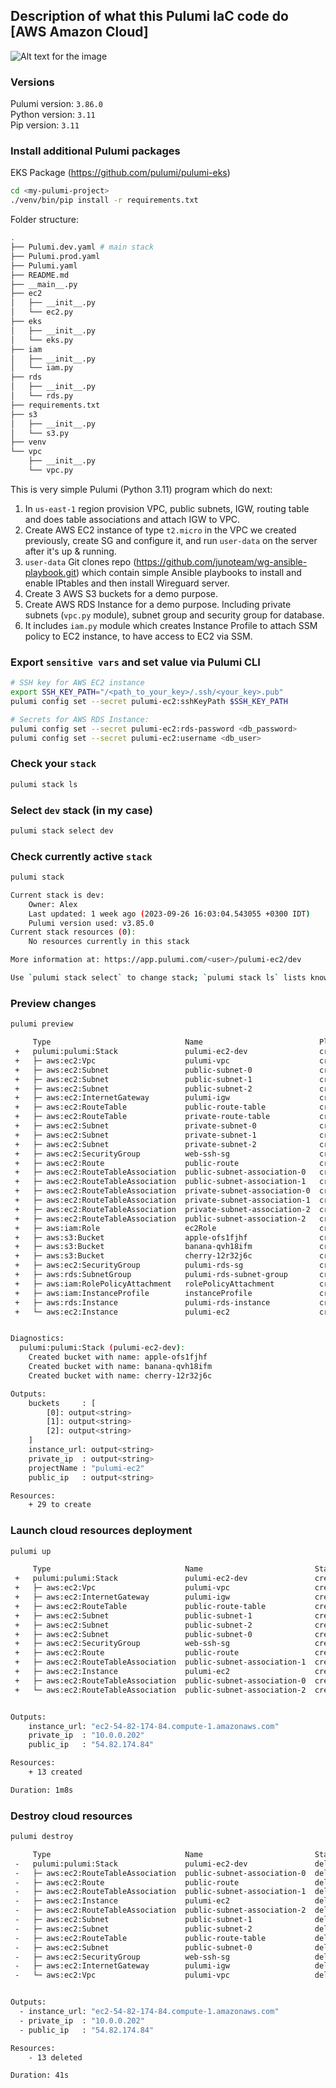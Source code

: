 ## Description of what this Pulumi IaC code do [AWS Amazon Cloud]
![Alt text for the image](./pulumi-pic.png)

### Versions
Pulumi version: `3.86.0`  
Python version: `3.11`  
Pip version: `3.11`  

### Install additional Pulumi packages
EKS Package (https://github.com/pulumi/pulumi-eks)
```bash
cd <my-pulumi-project>
./venv/bin/pip install -r requirements.txt
```

Folder structure:
```bash
.
├── Pulumi.dev.yaml # main stack
├── Pulumi.prod.yaml
├── Pulumi.yaml
├── README.md
├── __main__.py
├── ec2
│   ├── __init__.py
│   └── ec2.py
├── eks
│   ├── __init__.py
│   └── eks.py
├── iam
│   ├── __init__.py
│   └── iam.py
├── rds
│   ├── __init__.py
│   └── rds.py
├── requirements.txt
├── s3
│   ├── __init__.py
│   └── s3.py
├── venv
└── vpc
    ├── __init__.py
    └── vpc.py
```

This is very simple Pulumi (Python 3.11) program which do next: 
1. In `us-east-1` region provision VPC, public subnets, IGW, routing table and does table associations and attach IGW to VPC.
2. Create AWS EC2 instance of type `t2.micro` in the VPC we created previously, create SG and configure it, and run `user-data` on the server after it's up & running.  
3. `user-data` Git clones repo (https://github.com/junoteam/wg-ansible-playbook.git) which contain simple Ansible playbooks to install and enable IPtables and then install Wireguard server.
4. Create 3 AWS S3 buckets for a demo purpose. 
5. Create AWS RDS Instance for a demo purpose. Including private subnets (`vpc.py` module), subnet group and security group for database.
6. It includes `iam.py` module which creates Instance Profile to attach SSM policy to EC2 instance, to have access to EC2 via SSM.

### Export `sensitive vars` and set value via Pulumi CLI
```bash
# SSH key for AWS EC2 instance
export SSH_KEY_PATH="/<path_to_your_key>/.ssh/<your_key>.pub"
pulumi config set --secret pulumi-ec2:sshKeyPath $SSH_KEY_PATH

# Secrets for AWS RDS Instance:
pulumi config set --secret pulumi-ec2:rds-password <db_password>
pulumi config set --secret pulumi-ec2:username <db_user>
```

### Check your `stack`
```bash
pulumi stack ls
```

### Select `dev` stack (in my case)
```bash
pulumi stack select dev
```

### Check currently active `stack`
```bash
pulumi stack

Current stack is dev:
    Owner: Alex
    Last updated: 1 week ago (2023-09-26 16:03:04.543055 +0300 IDT)
    Pulumi version used: v3.85.0
Current stack resources (0):
    No resources currently in this stack

More information at: https://app.pulumi.com/<user>/pulumi-ec2/dev

Use `pulumi stack select` to change stack; `pulumi stack ls` lists known ones
```

### Preview changes
```bash
pulumi preview

     Type                              Name                          Plan       Info
 +   pulumi:pulumi:Stack               pulumi-ec2-dev                create     3 messages
 +   ├─ aws:ec2:Vpc                    pulumi-vpc                    create
 +   ├─ aws:ec2:Subnet                 public-subnet-0               create
 +   ├─ aws:ec2:Subnet                 public-subnet-1               create
 +   ├─ aws:ec2:Subnet                 public-subnet-2               create
 +   ├─ aws:ec2:InternetGateway        pulumi-igw                    create
 +   ├─ aws:ec2:RouteTable             public-route-table            create
 +   ├─ aws:ec2:RouteTable             private-route-table           create
 +   ├─ aws:ec2:Subnet                 private-subnet-0              create
 +   ├─ aws:ec2:Subnet                 private-subnet-1              create
 +   ├─ aws:ec2:Subnet                 private-subnet-2              create
 +   ├─ aws:ec2:SecurityGroup          web-ssh-sg                    create
 +   ├─ aws:ec2:Route                  public-route                  create
 +   ├─ aws:ec2:RouteTableAssociation  public-subnet-association-0   create
 +   ├─ aws:ec2:RouteTableAssociation  public-subnet-association-1   create
 +   ├─ aws:ec2:RouteTableAssociation  private-subnet-association-0  create
 +   ├─ aws:ec2:RouteTableAssociation  private-subnet-association-1  create
 +   ├─ aws:ec2:RouteTableAssociation  private-subnet-association-2  create
 +   ├─ aws:ec2:RouteTableAssociation  public-subnet-association-2   create
 +   ├─ aws:iam:Role                   ec2Role                       create
 +   ├─ aws:s3:Bucket                  apple-ofs1fjhf                create
 +   ├─ aws:s3:Bucket                  banana-qvh18ifm               create
 +   ├─ aws:s3:Bucket                  cherry-12r32j6c               create
 +   ├─ aws:ec2:SecurityGroup          pulumi-rds-sg                 create
 +   ├─ aws:rds:SubnetGroup            pulumi-rds-subnet-group       create
 +   ├─ aws:iam:RolePolicyAttachment   rolePolicyAttachment          create
 +   ├─ aws:iam:InstanceProfile        instanceProfile               create
 +   ├─ aws:rds:Instance               pulumi-rds-instance           create
 +   └─ aws:ec2:Instance               pulumi-ec2                    create


Diagnostics:
  pulumi:pulumi:Stack (pulumi-ec2-dev):
    Created bucket with name: apple-ofs1fjhf
    Created bucket with name: banana-qvh18ifm
    Created bucket with name: cherry-12r32j6c

Outputs:
    buckets     : [
        [0]: output<string>
        [1]: output<string>
        [2]: output<string>
    ]
    instance_url: output<string>
    private_ip  : output<string>
    projectName : "pulumi-ec2"
    public_ip   : output<string>

Resources:
    + 29 to create
```

### Launch cloud resources deployment
```bash
pulumi up

     Type                              Name                         Status
 +   pulumi:pulumi:Stack               pulumi-ec2-dev               created (65s)
 +   ├─ aws:ec2:Vpc                    pulumi-vpc                   created (14s)
 +   ├─ aws:ec2:InternetGateway        pulumi-igw                   created (1s)
 +   ├─ aws:ec2:RouteTable             public-route-table           created (2s)
 +   ├─ aws:ec2:Subnet                 public-subnet-1              created (12s)
 +   ├─ aws:ec2:Subnet                 public-subnet-2              created (13s)
 +   ├─ aws:ec2:Subnet                 public-subnet-0              created (13s)
 +   ├─ aws:ec2:SecurityGroup          web-ssh-sg                   created (5s)
 +   ├─ aws:ec2:Route                  public-route                 created (1s)
 +   ├─ aws:ec2:RouteTableAssociation  public-subnet-association-1  created (1s)
 +   ├─ aws:ec2:Instance               pulumi-ec2                   created (33s)
 +   ├─ aws:ec2:RouteTableAssociation  public-subnet-association-0  created (1s)
 +   └─ aws:ec2:RouteTableAssociation  public-subnet-association-2  created (1s)


Outputs:
    instance_url: "ec2-54-82-174-84.compute-1.amazonaws.com"
    private_ip  : "10.0.0.202"
    public_ip   : "54.82.174.84"

Resources:
    + 13 created

Duration: 1m8s
``` 

### Destroy cloud resources
```bash
pulumi destroy

     Type                              Name                         Status
 -   pulumi:pulumi:Stack               pulumi-ec2-dev               deleted
 -   ├─ aws:ec2:RouteTableAssociation  public-subnet-association-0  deleted (2s)
 -   ├─ aws:ec2:Route                  public-route                 deleted (2s)
 -   ├─ aws:ec2:RouteTableAssociation  public-subnet-association-1  deleted (2s)
 -   ├─ aws:ec2:Instance               pulumi-ec2                   deleted (32s)
 -   ├─ aws:ec2:RouteTableAssociation  public-subnet-association-2  deleted (2s)
 -   ├─ aws:ec2:Subnet                 public-subnet-1              deleted (1s)
 -   ├─ aws:ec2:Subnet                 public-subnet-2              deleted (1s)
 -   ├─ aws:ec2:RouteTable             public-route-table           deleted (2s)
 -   ├─ aws:ec2:Subnet                 public-subnet-0              deleted (2s)
 -   ├─ aws:ec2:SecurityGroup          web-ssh-sg                   deleted (3s)
 -   ├─ aws:ec2:InternetGateway        pulumi-igw                   deleted (1s)
 -   └─ aws:ec2:Vpc                    pulumi-vpc                   deleted (1s)


Outputs:
  - instance_url: "ec2-54-82-174-84.compute-1.amazonaws.com"
  - private_ip  : "10.0.0.202"
  - public_ip   : "54.82.174.84"

Resources:
    - 13 deleted

Duration: 41s
```
